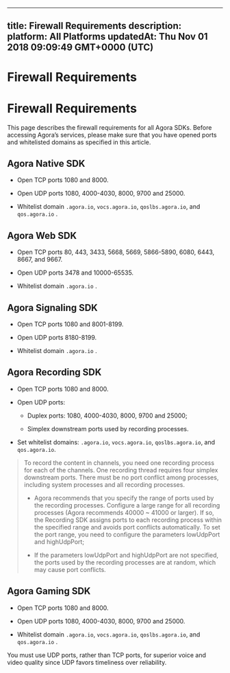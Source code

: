 
---
title: Firewall Requirements
description: 
platform: All Platforms
updatedAt: Thu Nov 01 2018 09:09:49 GMT+0000 (UTC)
---
# Firewall Requirements
# Firewall Requirements

This page describes the firewall requirements for all Agora SDKs. Before accessing Agora’s services, please make sure that you have opened ports and whitelisted domains as specified in this article.

## Agora Native SDK

-   Open TCP ports 1080 and 8000.

-   Open UDP ports 1080, 4000-4030, 8000, 9700 and 25000.

-   Whitelist domain `.agora.io`, `vocs.agora.io`, `qoslbs.agora.io`, and `qos.agora.io` .


## Agora Web SDK

-   Open TCP ports 80, 443, 3433, 5668, 5669, 5866-5890, 6080, 6443, 8667, and 9667.

-   Open UDP ports 3478 and 10000-65535.

-   Whitelist domain `.agora.io` .


## Agora Signaling SDK

-   Open TCP ports 1080 and 8001-8199.

-   Open UDP ports 8180-8199.

-   Whitelist domain `.agora.io` .


## Agora Recording SDK

-   Open TCP ports 1080 and 8000.

-   Open UDP ports:

    -   Duplex ports: 1080, 4000-4030, 8000, 9700 and 25000;

    -   Simplex downstream ports used by recording processes.

-   Set whitelist domains: `.agora.io`, `vocs.agora.io`, `qoslbs.agora.io`, and `qos.agora.io`.

> To record the content in channels, you need one recording process for each of the channels. One recording thread requires four simplex downstream ports. There must be no port conflict among processes, including system processes and all recording processes.
> 
> -   Agora recommends that you specify the range of ports used by the recording processes. Configure a large range for all recording processes \(Agora recommends 40000 ~ 41000 or larger\). If so, the Recording SDK assigns ports to each recording process within the specified range and avoids port conflicts automatically. To set the port range, you need to configure the parameters lowUdpPort and highUdpPort;
> 
> -   If the parameters lowUdpPort and highUdpPort are not specified, the ports used by the recording processes are at random, which may cause port conflicts.


## Agora Gaming SDK

-   Open TCP ports 1080 and 8000.

-   Open UDP ports 1080, 4000-4030, 8000, 9700 and 25000.

-   Whitelist domain `.agora.io`, `vocs.agora.io`, `qoslbs.agora.io`, and `qos.agora.io` .


You must use UDP ports, rather than TCP ports, for superior voice and video quality since UDP favors timeliness over reliability.


